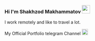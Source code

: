 ### Hi I'm Shakhzod Makhammatov <img src="https://media.giphy.com/media/hvRJCLFzcasrR4ia7z/giphy.gif" width="27"/>
I work remotely and like to travel a lot.

My Official Portfolio telegram Channel <a href="https:t.me/ShakhzodOff_Portfolio"> <img src="https://upload.wikimedia.org/wikipedia/commons/f/fe/Tc.png" width="20" /> </a>
